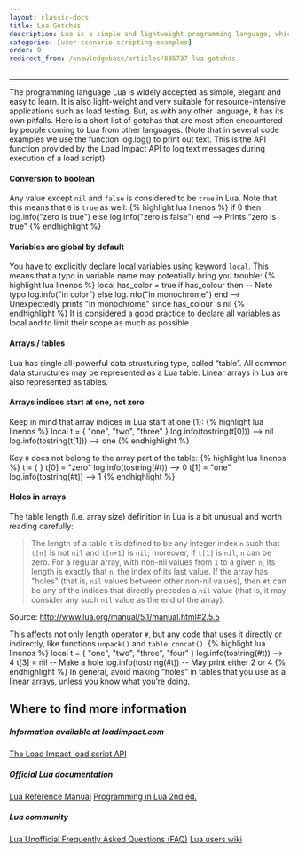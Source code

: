 ```yaml
---
layout: classic-docs
title: Lua Gotchas
description: Lua is a simple and lightweight programming language, which makes it perfect for load testing.  However, it has some unique attributes that you should be aware of
categories: [user-scenario-scripting-examples]
order: 9
redirect_from: /knowledgebase/articles/835737-lua-gotchas
---
```


***

The programming language Lua is widely accepted as simple, elegant and easy to learn. It is also light-weight and very suitable for resource-intensive applications such as load testing. But, as with any other language, it has its own pitfalls. Here is a short list of gotchas that are most often encountered by people coming to Lua from other languages. (Note that in several code examples we use the function log.log() to print out text. This is the API function provided by the Load Impact API to log text messages during execution of a load script)

#### Conversion to boolean
Any value except `nil` and `false` is considered to be `true` in Lua. Note that this means that `0` is `true` as well:
{% highlight lua linenos %}
 if 0 then
   log.info("zero is true")
 else
   log.info("zero is false")
 end
 --> Prints "zero is true"
 {% endhighlight %}

#### Variables are global by default
You have to explicitly declare local variables using keyword `local`. This means that a typo in variable name may potentially bring you trouble:
{% highlight lua linenos %}
 local has_color = true
 if has_colour then -- Note typo
   log.info("in color")
 else
   log.info("in monochrome")
 end
 --> Unexpectedly prints "in monochrome" since has_colour is nil
 {% endhighlight %}
It is considered a good practice to declare all variables as local and to limit their scope as much as possible.

#### Arrays / tables

Lua has single all-powerful data structuring type, called “table”. All common data stuructures may be represented as a Lua table. Linear arrays in Lua are also represented as tables.

#### Arrays indices start at one, not zero
Keep in mind that array indices in Lua start at one (1):
{% highlight lua linenos %}
 local t = { "one", "two", "three" }
 log.info(tostring(t[0])) --> nil
 log.info(tostring(t[1])) --> one
 {% endhighlight %}

Key `0` does not belong to the array part of the table:
{% highlight lua linenos %}
 t = { }
 t[0] = "zero"
 log.info(tostring(#t)) --> 0
 t[1] = "one"
 log.info(tostring(#t)) --> 1
 {% endhighlight %}
#### Holes in arrays
The table length (i.e. array size) definition in Lua is a bit unusual and worth reading carefully:

 > The length of a table `t` is defined to be any integer index `n` such that `t[n]` is not `nil`
 > and `t[n+1]` is `nil`; moreover, if `t[1]` is `nil`, `n` can be zero. For a regular array, with
 > non-nil values from `1` to a given `n`, its length is exactly that `n`, the index of its last
 > value. If the array has "holes" (that is, `nil` values between other non-nil values), then
 > `#t` can be any of the indices that directly precedes a `nil` value (that is, it may
 > consider any such `nil` value as the end of the array).

Source: http://www.lua.org/manual/5.1/manual.html#2.5.5

This affects not only length operator `#`, but any code that uses it directly or indirectly, like functions `unpack()` and `table.concat()`.
{% highlight lua linenos %}
 local t = { "one", "two", "three", "four" }
 log.info(tostring(#t)) --> 4
 t[3] = nil -- Make a hole
 log.info(tostring(#t)) -- May print either 2 or 4
 {% endhighlight %}
In general, avoid making “holes” in tables that you use as a linear arrays‚ unless you know what you’re doing.

## Where to find more information


##### Information available at loadimpact.com
[The Load Impact load script API](https://loadimpact.com/load-script-api)


##### Official Lua documentation
[Lua Reference Manual](http://www.lua.org/manual/5.1/)
[Programming in Lua 2nd ed.](http://www.lua.org/docs.html#pil)


##### Lua community
[Lua Unofficial Frequently Asked Questions (FAQ)](http://batbytes.com/luafaq/)
[Lua users wiki](http://lua-users.org/wiki/)
